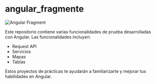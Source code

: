 # angular_fragmente

![Angular Fragment](https://image.spreadshirtmedia.net/image-server/v1/compositions/T6A2PA5835PT17X31Y47D182646907W24985H24985/views/1,width=550,height=550,appearanceId=2,backgroundColor=000000,noPt=true/viking-aegishjalmur-simbolo-circulo-runico-camiseta-hombre.jpg)

Este repositorio contiene varias funcionalidades de prueba desarrolladas con Angular. Las funcionalidades incluyen: 
- Request API
- Servicios
- Mapas
- Tablas

Estos proyectos de prácticas te ayudarán a familiarizarte y mejorar tus habilidades en Angular.
